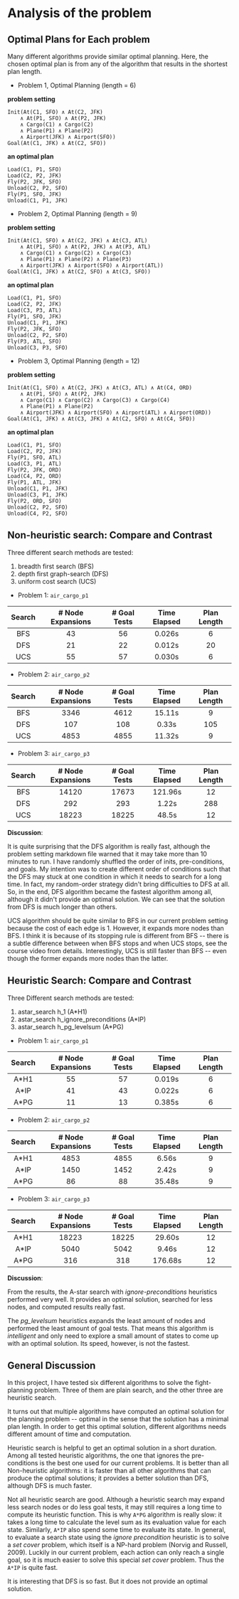 # Analysis of the problem

## Optimal Plans for Each problem

Many different algorithms provide similar optimal planning. Here, the chosen optimal plan is from any of the algorithm that results in the shortest plan length.

- Problem 1, Optimal Planning (length = 6)

**problem setting**
```
Init(At(C1, SFO) ∧ At(C2, JFK)
	∧ At(P1, SFO) ∧ At(P2, JFK)
	∧ Cargo(C1) ∧ Cargo(C2)
	∧ Plane(P1) ∧ Plane(P2)
	∧ Airport(JFK) ∧ Airport(SFO))
Goal(At(C1, JFK) ∧ At(C2, SFO))
```

**an optimal plan**
```
Load(C1, P1, SFO)
Load(C2, P2, JFK)
Fly(P2, JFK, SFO)
Unload(C2, P2, SFO)
Fly(P1, SFO, JFK)
Unload(C1, P1, JFK)
```

- Problem 2, Optimal Planning (length = 9)

**problem setting**
```
Init(At(C1, SFO) ∧ At(C2, JFK) ∧ At(C3, ATL)
	∧ At(P1, SFO) ∧ At(P2, JFK) ∧ At(P3, ATL)
	∧ Cargo(C1) ∧ Cargo(C2) ∧ Cargo(C3)
	∧ Plane(P1) ∧ Plane(P2) ∧ Plane(P3)
	∧ Airport(JFK) ∧ Airport(SFO) ∧ Airport(ATL))
Goal(At(C1, JFK) ∧ At(C2, SFO) ∧ At(C3, SFO))
```

**an optimal plan**
```
Load(C1, P1, SFO)
Load(C2, P2, JFK)
Load(C3, P3, ATL)
Fly(P1, SFO, JFK)
Unload(C1, P1, JFK)
Fly(P2, JFK, SFO)
Unload(C2, P2, SFO)
Fly(P3, ATL, SFO)
Unload(C3, P3, SFO)
```

- Problem 3, Optimal Planning (length = 12)

**problem setting**
```
Init(At(C1, SFO) ∧ At(C2, JFK) ∧ At(C3, ATL) ∧ At(C4, ORD)
	∧ At(P1, SFO) ∧ At(P2, JFK)
	∧ Cargo(C1) ∧ Cargo(C2) ∧ Cargo(C3) ∧ Cargo(C4)
	∧ Plane(P1) ∧ Plane(P2)
	∧ Airport(JFK) ∧ Airport(SFO) ∧ Airport(ATL) ∧ Airport(ORD))
Goal(At(C1, JFK) ∧ At(C3, JFK) ∧ At(C2, SFO) ∧ At(C4, SFO))
```

**an optimal plan**
```
Load(C1, P1, SFO)
Load(C2, P2, JFK)
Fly(P1, SFO, ATL)
Load(C3, P1, ATL)
Fly(P2, JFK, ORD)
Load(C4, P2, ORD)
Fly(P1, ATL, JFK)
Unload(C1, P1, JFK)
Unload(C3, P1, JFK)
Fly(P2, ORD, SFO)
Unload(C2, P2, SFO)
Unload(C4, P2, SFO)
```

## Non-heuristic search: Compare and Contrast

Three different search methods are tested:

1. breadth first search (BFS)
2. depth first graph-search (DFS)
3. uniform cost search (UCS)

- Problem 1: `air_cargo_p1`

| Search    | # Node Expansions | # Goal Tests  | Time Elapsed  | Plan Length   |
|:---------:|:-----------------:|:-------------:|:-------------:|:-------------:|
| BFS       |       43          |       56      | 0.026s        |   6           |
| DFS       |       21          |       22      | 0.012s        |   20          |
| UCS       |       55          |       57      | 0.030s        |   6           |

- Problem 2: `air_cargo_p2`

| Search    | # Node Expansions | # Goal Tests  | Time Elapsed  | Plan Length   |
|:---------:|:-----------------:|:-------------:|:-------------:|:-------------:|
| BFS       |       3346        |      4612     | 15.11s        |   9           |
| DFS       |       107         |      108      | 0.33s         |   105         |
| UCS       |       4853        |      4855     | 11.32s        |   9           |

- Problem 3: `air_cargo_p3`

| Search    | # Node Expansions | # Goal Tests  | Time Elapsed  | Plan Length   |
|:---------:|:-----------------:|:-------------:|:-------------:|:-------------:|
| BFS       |       14120       |      17673    | 121.96s       |   12          |
| DFS       |       292         |      293      | 1.22s         |   288         |
| UCS       |       18223       |      18225    | 48.5s         |   12          |

**Discussion**:

It is quite surprising that the DFS algorithm is really fast, although the problem setting markdown file warned that it may take more than 10 minutes to run. I have randomly shuffled the order of inits, pre-conditions, and goals. My intention was to create different order of conditions such that the DFS may stuck at one condition in which it needs to search for a long time. In fact, my random-order strategy didn't bring difficulties to DFS at all. So, in the end, DFS algorithm became the fastest algorithm among all, although it didn't provide an optimal solution. We can see that the solution from DFS is much longer than others.

UCS algorithm should be quite similar to BFS in our current problem setting because the cost of each edge is 1. However, it expands more nodes than BFS. I think it is because of its stopping rule is different from BFS -- there is a subtle difference between when BFS stops and when UCS stops, see the course video from details. Interestingly, UCS is still faster than BFS -- even though the former expands more nodes than the latter.   

## Heuristic Search: Compare and Contrast

Three Different search methods are tested:

1. astar_search h_1 (A*H1)
2. astar_search h_ignore_preconditions (A*IP)
3. astar_search h_pg_levelsum (A*PG)


- Problem 1: `air_cargo_p1`

| Search    | # Node Expansions | # Goal Tests  | Time Elapsed  | Plan Length   |
|:---------:|:-----------------:|:-------------:|:-------------:|:-------------:|
| A*H1       |       55          |       57      | 0.019s        |   6           |
| A*IP       |       41          |       43      | 0.022s        |   6          |
| A*PG       |       11          |       13      | 0.385s        |   6           |

- Problem 2: `air_cargo_p2`

| Search    | # Node Expansions | # Goal Tests  | Time Elapsed  | Plan Length   |
|:---------:|:-----------------:|:-------------:|:-------------:|:-------------:|
| A*H1       |       4853        |      4855     | 6.56s        |    9           |
| A*IP       |       1450        |      1452     | 2.42s         |   9         |
| A*PG       |       86        |      88     | 35.48s        |   9           |

- Problem 3: `air_cargo_p3`

| Search    | # Node Expansions | # Goal Tests  | Time Elapsed  | Plan Length   |
|:---------:|:-----------------:|:-------------:|:-------------:|:-------------:|
| A*H1       |     18223        |    18225      |   29.60s      |   12          |
| A*IP       |      5040        |    5042       |   9.46s       |   12          |
| A*PG       |      316        |     318        |  176.68s      |   12          |

**Discussion**:

From the results, the A-star search with *ignore-preconditions* heuristics performed very well. It provides an optimal solution, searched for less nodes, and computed results really fast.

The *pg_levelsum* heuristics expands the least amount of nodes and performed the least amount of goal tests. That means this algorithm is *intelligent* and only need to explore a small amount of states to come up with an optimal solution. Its speed, however, is not the fastest.

## General Discussion

In this project, I have tested six different algorithms to solve the fight-planning problem. Three of them are plain search, and the other three are heuristic search.

It turns out that multiple algorithms have computed an optimal solution for the planning problem -- optimal in the sense that the solution has a minimal plan length. In order to get this optimal solution, different algorithms needs different amount of time and computation.

Heuristic search is helpful to get an optimal solution in a short duration. Among all tested heuristic algorithms, the one that ignores the pre-conditions is the best one used for our current problems. It is better than all Non-heuristic algorithms: it is faster than all other algorithms that can produce the optimal solutions; it provides a better solution than DFS, although DFS is much faster.

Not all heuristic search are good. Although a heuristic search may expand less search nodes or do less goal tests, it may still requires a long time to compute its heuristic function. This is why `A*PG` algorithm is really slow: it takes a long time to calculate the level sum as its evaluation value for each state. Similarly, `A*IP` also spend some time to evaluate its state. In general, to evaluate a search state using the *ignore precondition* heuristic is to solve a *set cover* problem, which itself is a NP-hard problem (Norvig and Russell, 2009). Luckily in our current problem, each action can only reach a single goal, so it is much easier to solve this special *set cover* problem. Thus the `A*IP` is quite fast.

It is interesting that DFS is so fast. But it does not provide an optimal solution.
